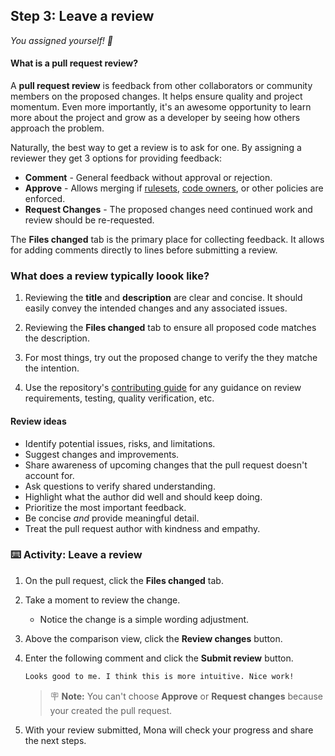 ## Step 3: Leave a review

_You assigned yourself! :tada:_

#### What is a pull request review?

A **pull request review** is feedback from other collaborators or community members on the proposed changes. It helps ensure quality and project momentum. Even more importantly, it's an awesome opportunity to learn more about the project and grow as a developer by seeing how others approach the problem.

Naturally, the best way to get a review is to ask for one. By assigning a reviewer they get 3 options for providing feedback:

- **Comment** - General feedback without approval or rejection.
- **Approve** - Allows merging if [rulesets](https://docs.github.com/en/repositories/configuring-branches-and-merges-in-your-repository/managing-rulesets/about-rulesets), [code owners](https://docs.github.com/en/repositories/managing-your-repositorys-settings-and-features/customizing-your-repository/about-code-owners), or other policies are enforced.
- **Request Changes** - The proposed changes need continued work and review should be re-requested.

The **Files changed** tab is the primary place for collecting feedback. It allows for adding comments directly to lines before submitting a review.

### What does a review typically loook like?

1. Reviewing the **title** and **description** are clear and concise. It should easily convey the intended changes and any associated issues.

1. Reviewing the **Files changed** tab to ensure all proposed code matches the description.

1. For most things, try out the proposed change to verify the they matche the intention.

1. Use the repository's [contributing guide](https://docs.github.com/en/communities/setting-up-your-project-for-healthy-contributions/setting-guidelines-for-repository-contributors) for any guidance on review requirements, testing, quality verification, etc.

#### Review ideas

- Identify potential issues, risks, and limitations.
- Suggest changes and improvements.
- Share awareness of upcoming changes that the pull request doesn't account for.
- Ask questions to verify shared understanding.
- Highlight what the author did well and should keep doing.
- Prioritize the most important feedback.
- Be concise _and_ provide meaningful detail.
- Treat the pull request author with kindness and empathy.

### :keyboard: Activity: Leave a review

1. On the pull request, click the **Files changed** tab.

1. Take a moment to review the change.

   - Notice the change is a simple wording adjustment.

1. Above the comparison view, click the **Review changes** button.

1. Enter the following comment and click the **Submit review** button.

   ```md
   Looks good to me. I think this is more intuitive. Nice work!
   ```

   > 🪧 **Note:** You can't choose **Approve** or **Request changes** because your created the pull request.

1. With your review submitted, Mona will check your progress and share the next steps.
